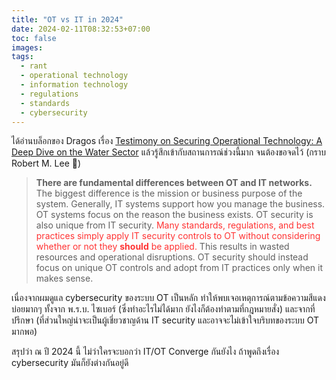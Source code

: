 ```yaml
---
title: "OT vs IT in 2024"
date: 2024-02-11T08:32:53+07:00
toc: false
images:
tags:
  - rant
  - operational technology
  - information technology
  - regulations
  - standards
  - cybersecurity
---
```


ได้อ่านบล็อกของ Dragos เรื่อง [Testimony on Securing Operational Technology: A Deep Dive on the Water Sector](https://www.dragos.com/blog/industry-news/us-testimony-on-securing-operational-technology-water-sector/) แล้วรู้สึกเข้ากับสถานการณ์ช่วงนี้มาก จนต้องขอจดไว้ (กราบ Robert M. Lee 🙏)

> **There are fundamental differences between OT and IT networks.** The biggest difference is the mission or business purpose of the system. Generally, IT systems support how you manage the business. OT systems focus on the reason the business exists. OT security is also unique from IT security. <span style="color: #ff3333;">Many standards, regulations, and best practices simply apply IT security controls to OT without considering whether or not they <strong style="color: #ff3333;">should</strong> be applied.</span> This results in wasted resources and operational disruptions. OT security should instead focus on unique OT controls and adopt from IT practices only when it makes sense.

เนื่องจากผมดูแล cybersecurity ของระบบ OT เป็นหลัก ทำให้พบเจอเหตุการณ์ตามข้อความสีแดงบ่อยมากๆ ทั้งจาก พ.ร.บ. ไซเบอร์ (ซึ่งทำอะไรไม่ได้มาก ยังไงก็ต้องทำตามที่กฎหมายสั่ง) และจากที่ปรึกษา (ที่ส่วนใหญ่น่าจะเป็นผู้เชี่ยวชาญด้าน IT security และอาจจะไม่เข้าใจบริบทของระบบ OT มากพอ)

สรุปว่า ณ ปี 2024 นี้ ไม่ว่าใครจะบอกว่า IT/OT Converge กันยังไง ถ้าพูดถึงเรื่อง cybersecurity มันก็ยังต่างกันอยู่ดี
